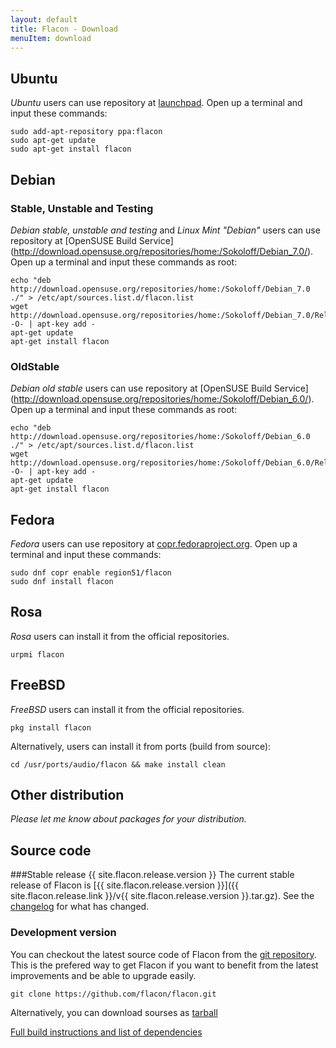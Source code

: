 ```yaml
---
layout: default
title: Flacon - Download
menuItem: download
---
```


## Ubuntu
_Ubuntu_ users can use repository at [launchpad](https://launchpad.net/~flacon/+archive/ppa). Open up a terminal and input these commands:

    sudo add-apt-repository ppa:flacon
    sudo apt-get update
    sudo apt-get install flacon

## Debian
### Stable, Unstable and Testing
_Debian stable, unstable and testing_ and _Linux Mint "Debian"_ users can use repository at [OpenSUSE Build Service] (http://download.opensuse.org/repositories/home:/Sokoloff/Debian_7.0/).
Open up a terminal and input these commands as root:

    echo "deb http://download.opensuse.org/repositories/home:/Sokoloff/Debian_7.0 ./" > /etc/apt/sources.list.d/flacon.list
    wget http://download.opensuse.org/repositories/home:/Sokoloff/Debian_7.0/Release.key -O- | apt-key add -
    apt-get update
    apt-get install flacon


### OldStable
_Debian old stable_ users can use repository at [OpenSUSE Build Service] (http://download.opensuse.org/repositories/home:/Sokoloff/Debian_6.0/).
Open up a terminal and input these commands as root:

    echo "deb http://download.opensuse.org/repositories/home:/Sokoloff/Debian_6.0 ./" > /etc/apt/sources.list.d/flacon.list
    wget http://download.opensuse.org/repositories/home:/Sokoloff/Debian_6.0/Release.key -O- | apt-key add -
    apt-get update
    apt-get install flacon


## Fedora
_Fedora_ users can use repository at [copr.fedoraproject.org](https://copr.fedoraproject.org/coprs/region51/flacon/). Open up a terminal and input these commands:

    sudo dnf copr enable region51/flacon
    sudo dnf install flacon


## Rosa
_Rosa_ users can install it from the official repositories.

    urpmi flacon

## FreeBSD
_FreeBSD_ users can install it from the official repositories.

    pkg install flacon

Alternatively, users can install it from ports (build from source):

    cd /usr/ports/audio/flacon && make install clean


## Other distribution
_Please let me know about packages for your distribution._

## Source code
###Stable release {{ site.flacon.release.version }}
The current stable release of Flacon is [{{ site.flacon.release.version }}]({{ site.flacon.release.link }}/v{{ site.flacon.release.version }}.tar.gz). See the [changelog](/changelog) for what has changed.


### Development version
You can checkout the latest source code of Flacon from the [git repository](https://github.com/flacon/flacon). This is the prefered way to get Flacon if you want to benefit from the latest improvements and be able to upgrade easily.

    git clone https://github.com/flacon/flacon.git

Alternatively, you can download sourses as [tarball](https://github.com/flacon/flacon/archive/master.tar.gz)

[Full build instructions and list of dependencies](https://github.com/flacon/flacon/wiki/How-to-build)


<br><br><br><br><br><br><br>
